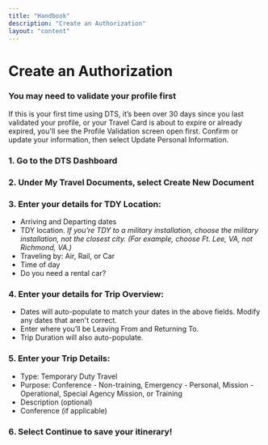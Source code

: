```yaml
---
title: "Handbook"
description: "Create an Authorization"
layout: "content"
---
```


# Create an Authorization

### You may need to validate your profile first

If this is your first time using DTS, it’s been over 30 days since you last validated your profile, or your Travel Card is about to expire or already expired, you'll see the Profile Validation screen open first. Confirm or update your information, then select Update Personal Information.

### 1. Go to the DTS Dashboard 

### 2. Under My Travel Documents, select Create New Document

### 3. Enter your details for TDY Location: 

- Arriving and Departing dates 
- TDY location. _If you’re TDY to a military installation, choose the military installation, not the closest city. (For example, choose Ft. Lee, VA, not Richmond, VA.)_
- Traveling by: Air, Rail, or Car
- Time of day
- Do you need a rental car?

### 4. Enter your details for Trip Overview: 

- Dates will auto-populate to match your dates in the above fields. Modify any dates that aren't correct.
- Enter where you’ll be Leaving From and Returning To. 
- Trip Duration will also auto-populate.

### 5. Enter your Trip Details:

- Type: Temporary Duty Travel
- Purpose: Conference - Non-training, Emergency - Personal, Mission - Operational, Special Agency Mission, or Training
- Description (optional) 
- Conference (if applicable)

### 6. Select Continue to save your itinerary! 

